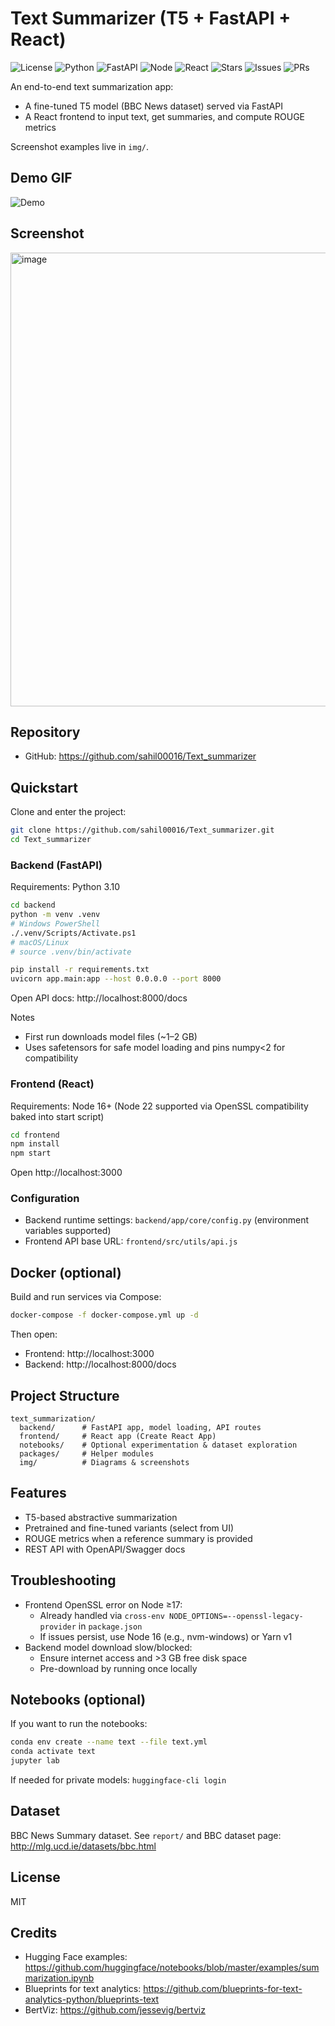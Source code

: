 # Text Summarizer (T5 + FastAPI + React)

![License](https://img.shields.io/badge/license-MIT-green)
![Python](https://img.shields.io/badge/Python-3.10-blue)
![FastAPI](https://img.shields.io/badge/FastAPI-0.70.0-009688?logo=fastapi)
![Node](https://img.shields.io/badge/Node-16%2B-339933?logo=node.js)
![React](https://img.shields.io/badge/React-17-61DAFB?logo=react)
![Stars](https://img.shields.io/github/stars/sahil00016/Text_summarizer?style=social)
![Issues](https://img.shields.io/github/issues/sahil00016/Text_summarizer)
![PRs](https://img.shields.io/github/issues-pr/sahil00016/Text_summarizer)

An end-to-end text summarization app:
- A fine-tuned T5 model (BBC News dataset) served via FastAPI
- A React frontend to input text, get summaries, and compute ROUGE metrics

Screenshot examples live in `img/`.

## Demo GIF
![Demo](img/demo.gif)

## Screenshot
<img width="1352" height="726" alt="image" src="https://github.com/user-attachments/assets/4f850335-b301-4867-8063-94a264d48874" />


## Repository
- GitHub: https://github.com/sahil00016/Text_summarizer

## Quickstart

Clone and enter the project:
```bash
git clone https://github.com/sahil00016/Text_summarizer.git
cd Text_summarizer
```

### Backend (FastAPI)
Requirements: Python 3.10
```bash
cd backend
python -m venv .venv
# Windows PowerShell
./.venv/Scripts/Activate.ps1
# macOS/Linux
# source .venv/bin/activate

pip install -r requirements.txt
uvicorn app.main:app --host 0.0.0.0 --port 8000
```
Open API docs: http://localhost:8000/docs

Notes
- First run downloads model files (~1–2 GB)
- Uses safetensors for safe model loading and pins numpy<2 for compatibility

### Frontend (React)
Requirements: Node 16+ (Node 22 supported via OpenSSL compatibility baked into start script)
```bash
cd frontend
npm install
npm start
```
Open http://localhost:3000

### Configuration
- Backend runtime settings: `backend/app/core/config.py` (environment variables supported)
- Frontend API base URL: `frontend/src/utils/api.js`

## Docker (optional)
Build and run services via Compose:
```bash
docker-compose -f docker-compose.yml up -d
```
Then open:
- Frontend: http://localhost:3000
- Backend:  http://localhost:8000/docs

## Project Structure
```text
text_summarization/
  backend/      # FastAPI app, model loading, API routes
  frontend/     # React app (Create React App)
  notebooks/    # Optional experimentation & dataset exploration
  packages/     # Helper modules
  img/          # Diagrams & screenshots
```

## Features
- T5-based abstractive summarization
- Pretrained and fine-tuned variants (select from UI)
- ROUGE metrics when a reference summary is provided
- REST API with OpenAPI/Swagger docs

## Troubleshooting
- Frontend OpenSSL error on Node ≥17:
  - Already handled via `cross-env NODE_OPTIONS=--openssl-legacy-provider` in `package.json`
  - If issues persist, use Node 16 (e.g., nvm-windows) or Yarn v1
- Backend model download slow/blocked:
  - Ensure internet access and >3 GB free disk space
  - Pre-download by running once locally

## Notebooks (optional)
If you want to run the notebooks:
```bash
conda env create --name text --file text.yml
conda activate text
jupyter lab
```
If needed for private models: `huggingface-cli login`

## Dataset
BBC News Summary dataset. See `report/` and BBC dataset page: http://mlg.ucd.ie/datasets/bbc.html

## License
MIT

## Credits
- Hugging Face examples: https://github.com/huggingface/notebooks/blob/master/examples/summarization.ipynb
- Blueprints for text analytics: https://github.com/blueprints-for-text-analytics-python/blueprints-text
- BertViz: https://github.com/jessevig/bertviz

